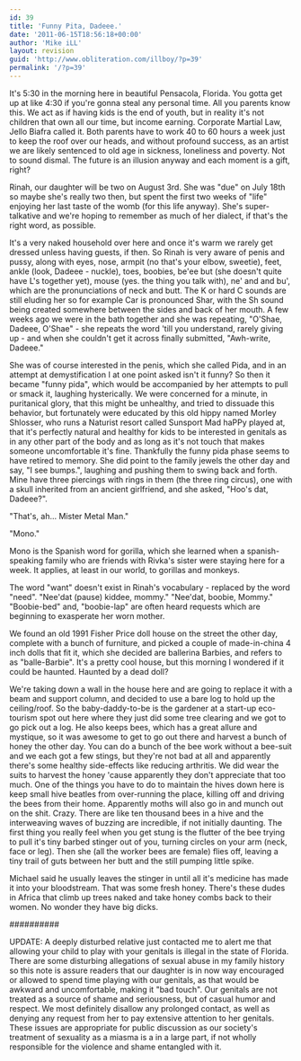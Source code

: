 ```yaml
---
id: 39
title: 'Funny Pita, Dadeee.'
date: '2011-06-15T18:56:18+00:00'
author: 'Mike iLL'
layout: revision
guid: 'http://www.obliteration.com/illboy/?p=39'
permalink: '/?p=39'
---
```


It's 5:30 in the morning here in beautiful Pensacola, Florida. You gotta get up at like 4:30 if you're gonna steal any personal time. All you parents know this. We act as if having kids is the end of youth, but in reality it's not children that own all our time, but income earning. Corporate Martial Law, Jello Biafra called it. Both parents have to work 40 to 60 hours a week just to keep the roof over our heads, and without profound success, as an artist we are likely sentenced to old age in sickness, loneliness and poverty. Not to sound dismal. The future is an illusion anyway and each moment is a gift, right?

Rinah, our daughter will be two on August 3rd. She was "due" on July 18th so maybe she's really two then, but spent the first two weeks of "life" enjoying her last taste of the womb (for this life anyway). She's super-talkative and we're hoping to remember as much of her dialect, if that's the right word, as possible.

It's a very naked household over here and once it's warm we rarely get dressed unless having guests, if then. So Rinah is very aware of penis and pussy, along with eyes, nose, armpit (no that's your elbow, sweetie), feet, ankle (look, Dadeee - nuckle), toes, boobies, be'ee but (she doesn't quite have L's together yet), mouse (yes. the thing you talk with), ne' and and bu', which are the pronunciations of neck and butt. The K or hard C sounds are still eluding her so for example Car is pronounced Shar, with the Sh sound being created somewhere between the sides and back of her mouth. A few weeks ago we were in the bath together and she was repeating, "O'Shae, Dadeee, O'Shae" - she repeats the word 'till you understand, rarely giving up - and when she couldn't get it across finally submitted, "Awh-write, Dadeee."

She was of course interested in the penis, which she called Pida, and in an attempt at demystification I at one point asked isn't it funny? So then it became "funny pida", which would be accompanied by her attempts to pull or smack it, laughing hysterically. We were concerned for a minute, in puritanical glory, that this might be unhealthy, and tried to dissuade this behavior, but fortunately were educated by this old hippy named Morley Shlosser, who runs a Naturist resort called Sunsport Mad haPPy played at, that it's perfectly natural and healthy for kids to be interested in genitals as in any other part of the body and as long as it's not touch that makes someone uncomfortable it's fine. Thankfully the funny pida phase seems to have retired to memory. She did point to the family jewels the other day and say, "I see bumps.", laughing and pushing them to swing back and forth. Mine have three piercings with rings in them (the three ring circus), one with a skull inherited from an ancient girlfriend, and she asked, "Hoo's dat, Dadeee?".

"That's, ah... Mister Metal Man."

"Mono."

Mono is the Spanish word for gorilla, which she learned when a spanish-speaking family who are friends with Rivka's sister were staying here for a week. It applies, at least in our world, to gorillas and monkeys.

The word "want" doesn't exist in Rinah's vocabulary - replaced by the word "need". "Nee'dat (pause) kiddee, mommy." "Nee'dat, boobie, Mommy." "Boobie-bed" and, "boobie-lap" are often heard requests which are beginning to exasperate her worn mother.

We found an old 1991 Fisher Price doll house on the street the other day, complete with a bunch of furniture, and picked a couple of made-in-china 4 inch dolls that fit it, which she decided are ballerina Barbies, and refers to as "balle-Barbie". It's a pretty cool house, but this morning I wondered if it could be haunted. Haunted by a dead doll?

We're taking down a wall in the house here and are going to replace it with a beam and support column, and decided to use a bare log to hold up the ceiling/roof. So the baby-daddy-to-be is the gardener at a start-up eco-tourism spot out here where they just did some tree clearing and we got to go pick out a log. He also keeps bees, which has a great allure and mystique, so it was awesome to get to go out there and harvest a bunch of honey the other day. You can do a bunch of the bee work without a bee-suit and we each got a few stings, but they're not bad at all and apparently there's some healthy side-effects like reducing arthritis. We did wear the suits to harvest the honey 'cause apparently they don't appreciate that too much. One of the things you have to do to maintain the hives down here is keep small hive beatles from over-running the place, killing off and driving the bees from their home. Apparently moths will also go in and munch out on the shit. Crazy. There are like ten thousand bees in a hive and the interweaving waves of buzzing are incredible, if not initially daunting. The first thing you really feel when you get stung is the flutter of the bee trying to pull it's tiny barbed stinger out of you, turning circles on your arm (neck, face or leg). Then she (all the worker bees are female) flies off, leaving a tiny trail of guts between her butt and the still pumping little spike.

Michael said he usually leaves the stinger in until all it's medicine has made it into your bloodstream. That was some fresh honey. There's these dudes in Africa that climb up trees naked and take honey combs back to their women. No wonder they have big dicks.

##########

UPDATE: A deeply disturbed relative just contacted me to alert me that allowing your child to play with your genitals is illegal in the state of Florida. There are some disturbing allegations of sexual abuse in my family history so this note is assure readers that our daughter is in now way encouraged or allowed to spend time playing with our genitals, as that would be awkward and uncomfortable, making it "bad touch". Our genitals are not treated as a source of shame and seriousness, but of casual humor and respect. We most definitely disallow any prolonged contact, as well as denying any request from her to pay extensive attention to her genitals. These issues are appropriate for public discussion as our society's treatment of sexuality as a miasma is a in a large part, if not wholly responsible for the violence and shame entangled with it.